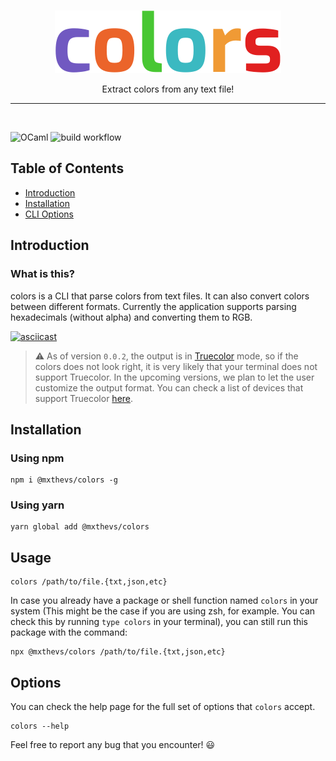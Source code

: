 <br />

<p align="center">
  <img alt="colors" title="colors" src="https://raw.githubusercontent.com/mxthevs/colors/main/.github/colors.svg">
</p>

<p align="center">
  Extract colors from any text file!
</p>

<hr /> <br />

![OCaml](https://img.shields.io/badge/-OCaml-c15540?style=square&logo=ocaml&logoColor=white)
![build workflow](https://github.com/mxthevs/colors/actions/workflows/build.yml/badge.svg)

## Table of Contents

- [Introduction](#introduction)
- [Installation](#installation)
- [CLI Options](#options)

## Introduction

### What is this?

colors is a CLI that parse colors from text files. It can also convert colors between different formats. Currently the application supports parsing hexadecimals (without alpha) and converting them to RGB.

[![asciicast](https://asciinema.org/a/x5zbJ7nKf8DDilVgm1dy2oyWE.svg)](https://asciinema.org/a/x5zbJ7nKf8DDilVgm1dy2oyWE)

> ⚠️ As of version `0.0.2`, the output is in [Truecolor](https://en.wikipedia.org/wiki/Color_depth#True_color_(24-bit)) mode, so if the colors does not look right, it is very likely that your terminal does not support Truecolor. In the upcoming versions, we plan to let the user customize the output format. You can check a list of devices that support Truecolor [here](https://gist.github.com/XVilka/8346728#truecolor-support-in-output-devices).


## Installation

### Using npm

```console
npm i @mxthevs/colors -g
```

### Using yarn

```console
yarn global add @mxthevs/colors
```

## Usage

```console
colors /path/to/file.{txt,json,etc}
```

In case you already have a package or shell function named `colors` in your system (This might be the case if you are using zsh, for example. You can check this by running `type colors` in your terminal), you can still run this package with the command:

```console
npx @mxthevs/colors /path/to/file.{txt,json,etc}
```

## Options

You can check the help page for the full set of options that `colors` accept.

```
colors --help
```

Feel free to report any bug that you encounter! 😃
